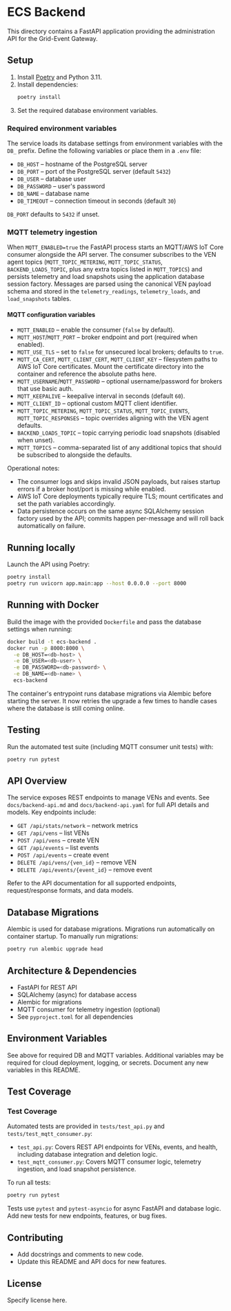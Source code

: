 # ECS Backend

This directory contains a FastAPI application providing the administration API for the Grid-Event Gateway.

## Setup

1. Install [Poetry](https://python-poetry.org/) and Python 3.11.
2. Install dependencies:
   ```bash
   poetry install
   ```
3. Set the required database environment variables.

### Required environment variables

The service loads its database settings from environment variables with the `DB_` prefix. Define the following variables or place them in a `.env` file:

- `DB_HOST` – hostname of the PostgreSQL server
- `DB_PORT` – port of the PostgreSQL server (default `5432`)
- `DB_USER` – database user
- `DB_PASSWORD` – user's password
- `DB_NAME` – database name
- `DB_TIMEOUT` – connection timeout in seconds (default `30`)

`DB_PORT` defaults to `5432` if unset.

### MQTT telemetry ingestion

When `MQTT_ENABLED=true` the FastAPI process starts an MQTT/AWS IoT Core consumer alongside the API server. The consumer subscribes to the VEN agent topics (`MQTT_TOPIC_METERING`, `MQTT_TOPIC_STATUS`, `BACKEND_LOADS_TOPIC`, plus any extra topics listed in `MQTT_TOPICS`) and persists telemetry and load snapshots using the application database session factory. Messages are parsed using the canonical VEN payload schema and stored in the `telemetry_readings`, `telemetry_loads`, and `load_snapshots` tables.

#### MQTT configuration variables

- `MQTT_ENABLED` – enable the consumer (`false` by default).
- `MQTT_HOST`/`MQTT_PORT` – broker endpoint and port (required when enabled).
- `MQTT_USE_TLS` – set to `false` for unsecured local brokers; defaults to `true`.
- `MQTT_CA_CERT`, `MQTT_CLIENT_CERT`, `MQTT_CLIENT_KEY` – filesystem paths to AWS IoT Core certificates. Mount the certificate directory into the container and reference the absolute paths here.
- `MQTT_USERNAME`/`MQTT_PASSWORD` – optional username/password for brokers that use basic auth.
- `MQTT_KEEPALIVE` – keepalive interval in seconds (default `60`).
- `MQTT_CLIENT_ID` – optional custom MQTT client identifier.
- `MQTT_TOPIC_METERING`, `MQTT_TOPIC_STATUS`, `MQTT_TOPIC_EVENTS`, `MQTT_TOPIC_RESPONSES` – topic overrides aligning with the VEN agent defaults.
- `BACKEND_LOADS_TOPIC` – topic carrying periodic load snapshots (disabled when unset).
- `MQTT_TOPICS` – comma-separated list of any additional topics that should be subscribed to alongside the defaults.

Operational notes:

- The consumer logs and skips invalid JSON payloads, but raises startup errors if a broker host/port is missing while enabled.
- AWS IoT Core deployments typically require TLS; mount certificates and set the path variables accordingly.
- Data persistence occurs on the same async SQLAlchemy session factory used by the API; commits happen per-message and will roll back automatically on failure.

## Running locally

Launch the API using Poetry:

```bash
poetry install
poetry run uvicorn app.main:app --host 0.0.0.0 --port 8000
```

## Running with Docker

Build the image with the provided `Dockerfile` and pass the database settings when running:

```bash
docker build -t ecs-backend .
docker run -p 8000:8000 \
  -e DB_HOST=<db-host> \
  -e DB_USER=<db-user> \
  -e DB_PASSWORD=<db-password> \
  -e DB_NAME=<db-name> \
  ecs-backend
```

The container's entrypoint runs database migrations via Alembic before starting
the server. It now retries the upgrade a few times to handle cases where the
database is still coming online.

## Testing

Run the automated test suite (including MQTT consumer unit tests) with:

```bash
poetry run pytest
```

## API Overview

The service exposes REST endpoints to manage VENs and events. See `docs/backend-api.md` and `docs/backend-api.yaml` for full API details and models. Key endpoints include:

- `GET /api/stats/network` – network metrics
- `GET /api/vens` – list VENs
- `POST /api/vens` – create VEN
- `GET /api/events` – list events
- `POST /api/events` – create event
- `DELETE /api/vens/{ven_id}` – remove VEN
- `DELETE /api/events/{event_id}` – remove event

Refer to the API documentation for all supported endpoints, request/response formats, and data models.

## Database Migrations

Alembic is used for database migrations. Migrations run automatically on container startup. To manually run migrations:

```bash
poetry run alembic upgrade head
```

## Architecture & Dependencies

- FastAPI for REST API
- SQLAlchemy (async) for database access
- Alembic for migrations
- MQTT consumer for telemetry ingestion (optional)
- See `pyproject.toml` for all dependencies

## Environment Variables

See above for required DB and MQTT variables. Additional variables may be required for cloud deployment, logging, or secrets. Document any new variables in this README.

## Test Coverage

### Test Coverage
Automated tests are provided in `tests/test_api.py` and `tests/test_mqtt_consumer.py`:
- `test_api.py`: Covers REST API endpoints for VENs, events, and health, including database integration and deletion logic.
- `test_mqtt_consumer.py`: Covers MQTT consumer logic, telemetry ingestion, and load snapshot persistence.

To run all tests:
```bash
poetry run pytest
```

Tests use `pytest` and `pytest-asyncio` for async FastAPI and database logic. Add new tests for new endpoints, features, or bug fixes.

## Contributing

- Add docstrings and comments to new code.
- Update this README and API docs for new features.

## License
Specify license here.
